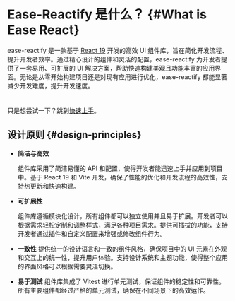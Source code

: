 # Ease-Reactify 是什么？ {#What is Ease React}

ease-reactify 是一款基于 [React 19](https://react.dev/learn) 开发的高效 UI 组件库，旨在简化开发流程、提升开发者效率。通过精心设计的组件和灵活的配置，ease-reactify 为开发者提供了一套易用、可扩展的 UI 解决方案，帮助快速构建美观且功能丰富的应用界面。无论是从零开始构建项目还是对现有应用进行优化，ease-reactify 都能显著减少开发难度，提升开发速度。

<div class="tip custom-block" style="padding-top: 8px">

只是想尝试一下？跳到[快速上手](./quick-started)。

</div>

## 设计原则 {#design-principles}

- **简洁与高效**

  组件库采用了简洁易懂的 API 和配置，使得开发者能迅速上手并应用到项目中。基于 React 19 和 Vite 开发，确保了性能的优化和开发流程的高效性，支持热更新和快速构建。

- **可扩展性**

  组件库遵循模块化设计，所有组件都可以独立使用并且易于扩展。开发者可以根据需求轻松定制和调整样式，满足各种项目需求。提供可插拔的功能，支持开发者通过插件和自定义配置来增强或修改组件行为。

- **一致性**
  提供统一的设计语言和一致的组件风格，确保项目中的 UI 元素在外观和交互上的统一性，提升用户体验。支持设计系统和主题功能，使得整个应用的界面风格可以根据需要灵活切换。

- **易于测试**
  组件库集成了 Vitest 进行单元测试，保证组件的稳定性和可靠性。所有主要组件都经过严格的单元测试，确保在不同场景下的高效运作。